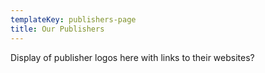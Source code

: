 ```yaml
---
templateKey: publishers-page
title: Our Publishers
---
```

Display of publisher logos here with links to their websites?